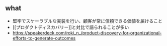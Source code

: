 ## what
- 堅牢でスケーラブルな実装を行い、顧客が常に信頼できる価値を届けること
- [[プロダクトディスカバリー]]と対比で語られることが多い
- https://speakerdeck.com/roki_n_/product-discovery-for-organizational-efforts-to-generate-outcomes